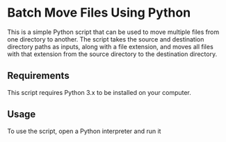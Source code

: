 # Batch Move Files Using Python

This is a simple Python script that can be used to move multiple files from one directory to another. The script takes the source and destination directory paths as inputs, along with a file extension, and moves all files with that extension from the source directory to the destination directory.

## Requirements

This script requires Python 3.x to be installed on your computer.

## Usage

To use the script, open a Python interpreter and run it 


